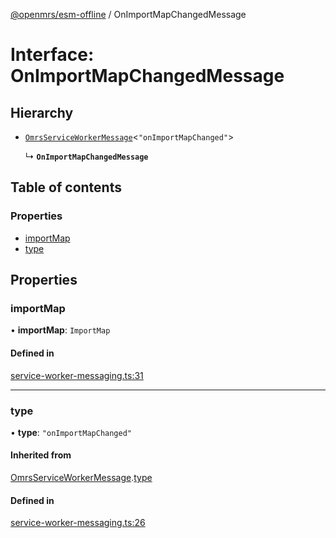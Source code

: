 [@openmrs/esm-offline](../API.md) / OnImportMapChangedMessage

# Interface: OnImportMapChangedMessage

## Hierarchy

- [`OmrsServiceWorkerMessage`](OmrsServiceWorkerMessage.md)<``"onImportMapChanged"``\>

  ↳ **`OnImportMapChangedMessage`**

## Table of contents

### Properties

- [importMap](OnImportMapChangedMessage.md#importmap)
- [type](OnImportMapChangedMessage.md#type)

## Properties

### importMap

• **importMap**: `ImportMap`

#### Defined in

[service-worker-messaging.ts:31](https://github.com/openmrs/openmrs-esm-core/blob/master/packages/framework/esm-offline/src/service-worker-messaging.ts#L31)

___

### type

• **type**: ``"onImportMapChanged"``

#### Inherited from

[OmrsServiceWorkerMessage](OmrsServiceWorkerMessage.md).[type](OmrsServiceWorkerMessage.md#type)

#### Defined in

[service-worker-messaging.ts:26](https://github.com/openmrs/openmrs-esm-core/blob/master/packages/framework/esm-offline/src/service-worker-messaging.ts#L26)
